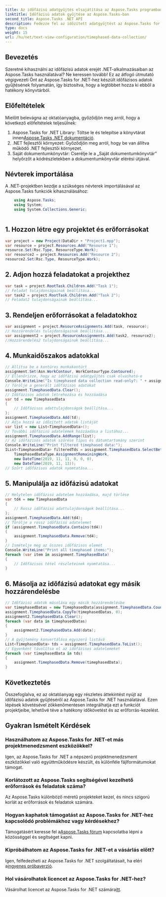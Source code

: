 ```yaml
---
title: Az időfázisú adatgyűjtés elsajátítása az Aspose.Tasks programban
linktitle: Időfázisú adatok gyűjtése az Aspose.Tasks-ban
second_title: Aspose.Tasks .NET API
description: Fedezze fel az időzített adatgyűjtést az Aspose.Tasks for .NET-ben. Lépésről lépésre útmutató, GYIK és egyebek. Fejlessze projektmenedzsment képességeit még ma!
type: docs
weight: 15
url: /hu/net/text-view-configuration/timephased-data-collection/
---
```

## Bevezetés
Szeretné kihasználni az időfázisú adatok erejét .NET-alkalmazásaiban az Aspose.Tasks használatával? Ne keressen tovább! Ez az átfogó útmutató végigvezeti Önt az Aspose.Tasks for .NET-hez készült időfázisos adatok gyűjtésének folyamatán, így biztosítva, hogy a legtöbbet hozza ki ebből a hatékony könyvtárból.
## Előfeltételek
Mielőtt belevágna az oktatóanyagba, győződjön meg arról, hogy a következő előfeltételek teljesülnek:
1.  Aspose.Tasks for .NET Library: Töltse le és telepítse a könyvtárat innen[Aspose.Tasks .NET dokumentáció](https://reference.aspose.com/tasks/net/).
2. .NET fejlesztői környezet: Győződjön meg arról, hogy be van állítva működő .NET fejlesztői környezet.
3. Saját dokumentumkönyvtár: Cserélje le a „Saját dokumentumkönyvtár” helyőrzőt a kódrészletekben a dokumentumkönyvtár elérési útjával.
## Névterek importálása
A .NET-projektben kezdje a szükséges névterek importálásával az Aspose.Tasks funkciók kihasználásához:
```csharp
    using Aspose.Tasks;
    using System;
    using System.Collections.Generic;
    
```
## 1. Hozzon létre egy projektet és erőforrásokat
```csharp
var project = new Project(DataDir + "Project1.mpp");
var resource = project.Resources.Add("Resource 1");
resource.Set(Rsc.Type, ResourceType.Work);
var resource2 = project.Resources.Add("Resource 2");
resource2.Set(Rsc.Type, ResourceType.Work);
```
## 2. Adjon hozzá feladatokat a projekthez
```csharp
var task = project.RootTask.Children.Add("Task 1");
// Feladat tulajdonságainak beállítása...
var task2 = project.RootTask.Children.Add("Task 2");
// Feladat2 tulajdonságainak beállítása...
```
## 3. Rendeljen erőforrásokat a feladatokhoz
```csharp
var assignment = project.ResourceAssignments.Add(task, resource);
// Hozzárendelés tulajdonságainak beállítása...
var assignment2 = project.ResourceAssignments.Add(task2, resource2);
//Hozzárendelés2 tulajdonságainak beállítása...
```
## 4. Munkaidőszakos adatokkal
```csharp
// Állítsa be a kontúros munkakontúrt
assignment.Set(Asn.WorkContour, WorkContourType.Contoured);
// Ellenőrizze, hogy az időfázisú adatgyűjtés csak olvasható-e
Console.WriteLine("Is timephased data collection read-only?: " + assignment.TimephasedData.IsReadOnly);
// Törölje a generált időfázisos adatokat
assignment.TimephasedData.Clear();
// Időfázisos adatok létrehozása és hozzáadása
var td = new TimephasedData
{
    // Időfázisos adattulajdonságok beállítása...
};
assignment.TimephasedData.Add(td);
// Adja hozzá az időzített adatok listáját
var list = new List<TimephasedData>();
// További időfázisú adatelemek hozzáadása a listához...
assignment.TimephasedData.AddRange(list);
// Az időfázisos adatok szűrése típus és dátumtartomány szerint
Console.WriteLine("Print filtered timephased data:");
IList<TimephasedData> filteredTds = assignment.TimephasedData.SelectBetweenStartAndFinish(
    TimephasedDataType.AssignmentRemainingWork,
    new DateTime(2019, 11, 11, 0, 0, 0),
    new DateTime(2019, 11, 13));
// Szűrt időfázisos adatok nyomtatása...
```
## 5. Manipulálja az időfázisú adatokat
```csharp
// Helytelen időfázisú adatelem hozzáadása, majd törlése
var td4 = new TimephasedData
{
    // Rossz időfázisú adattulajdonságok beállítása...
};
assignment.TimephasedData.Add(td4);
// Törölje a rossz időfázisú adatelemet
if (assignment.TimephasedData.Contains(td4))
{
    assignment.TimephasedData.Remove(td4);
}
// Ismételje meg az összes időfázisos elemet
Console.WriteLine("Print all timephased items:");
foreach (var item in assignment.TimephasedData)
{
    // Időfázisos tétel részleteinek nyomtatása...
}
```
## 6. Másolja az időfázisú adatokat egy másik hozzárendelésbe
```csharp
// Időfázisú adatok másolása egy másik hozzárendelésbe
var timephasedDatas = new TimephasedData[assignment.TimephasedData.Count];
assignment.TimephasedData.CopyTo(timephasedDatas, 0);
assignment2.TimephasedData.Clear();
foreach (var data in timephasedDatas)
{
    assignment2.TimephasedData.Add(data);
}
// A gyűjtemény konvertálása egyszerű listává
List<TimephasedData> tds = assignment.TimephasedData.ToList();
// Egyenként távolítsa el az időfázisos adatelemeket
foreach (var timephasedData in tds)
{
    assignment.TimephasedData.Remove(timephasedData);
}
```
## Következtetés
Összefoglalva, ez az oktatóanyag egy részletes áttekintést nyújt az időfázisú adatok gyűjtéséről az Aspose.Tasks for .NET használatával. Ezen lépések követésével zökkenőmentesen integrálhatja ezt a funkciót projektjeibe, lehetővé téve a hatékony időkövetést és az erőforrás-kezelést.
## Gyakran Ismételt Kérdések
### Használhatom az Aspose.Tasks for .NET-et más projektmenedzsment eszközökkel?
Igen, az Aspose.Tasks for .NET a népszerű projektmenedzsment eszközökkel való együttműködésre készült, és különféle fájlformátumokat támogat.
### Korlátozott az Aspose.Tasks segítségével kezelhető erőforrások és feladatok száma?
Az Aspose.Tasks különböző méretű projekteket kezel, és nincs szigorú korlát az erőforrások és feladatok számára.
### Hogyan kaphatok támogatást az Aspose.Tasks for .NET-hez kapcsolódó problémákhoz vagy kérdésekhez?
 Támogatásért keresse fel a[Aspose.Tasks fórum](https://forum.aspose.com/c/tasks/15) kapcsolatba lépni a közösséggel és segítséget kapni.
### Kipróbálhatom az Aspose.Tasks for .NET-et a vásárlás előtt?
 Igen, felfedezheti az Aspose.Tasks for .NET szolgáltatásait, ha eléri a[ingyenes próbaverzió](https://releases.aspose.com/).
### Hol vásárolhatok licencet az Aspose.Tasks for .NET-hez?
Vásárolhat licencet az Aspose.Tasks for .NET számára[itt](https://purchase.aspose.com/buy).